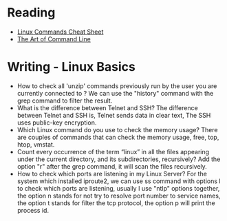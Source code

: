 # Reading

- [Linux Commands Cheat Sheet](https://www.linuxtrainingacademy.com/linux-commands-cheat-sheet/)
- [The Art of Command Line](https://github.com/jlevy/the-art-of-command-line)


# Writing - Linux Basics

- How to check all 'unzip' commands previously run by the user you are currently connected to ?
We can use the "history" command with the grep command to filter the result.
- What is the difference between Telnet and SSH?
The difference between Telnet and SSH is, Telnet sends data in clear text, The SSH uses public-key encryption.
- Which Linux command do you use to check the memory usage?
There are couples of commands that can check the memory usage, free, top, htop, vmstat.
- Count every occurrence of the term “linux” in all the files appearing under the current directory, and its subdirectories, recursively?
Add the option "r" after the grep command, it will scan the files recursively.
- How to check which ports are listening in my Linux Server?
For the system which installed iproute2, we can use ss command with options l to check which ports are listening, usually I use "ntlp" options together, the option n stands for not try to resolve port number to service names, the option t stands for filter the tcp protocol, the option p will print the process id.
